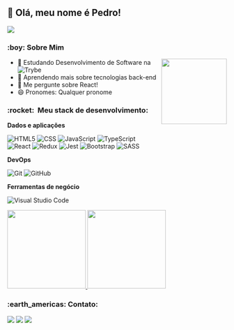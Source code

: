 <h2>👋 Olá, meu nome é Pedro! </h2>

![](https://komarev.com/ghpvc/?username=pedrotrasfereti&color=006bed)

<h3> :boy: Sobre Mim </h3>
<img height="150px" align="right" src="https://theme.zdassets.com/theme_assets/9633455/9814df697eaf49815d7df109110815ff887b3457.png" />

- 🔭 Estudando Desenvolvimento de Software na ![Trybe](https://betrybe.com)
- 🌱 Aprendendo mais sobre tecnologias back-end
- 💬 Me pergunte sobre React!
- 😄 Pronomes: Qualquer pronome

<h3> :rocket: &nbsp;Meu stack de desenvolvimento: </h3>

**Dados e aplicações**

  ![HTML5](https://img.shields.io/badge/-HTML5-333333?style=flat&logo=HTML5)
  ![CSS](https://img.shields.io/badge/-CSS-333333?style=flat&logo=CSS3&logoColor=1572B6)
  ![JavaScript](https://img.shields.io/badge/-JavaScript-333333?style=flat&logo=javascript)
  ![TypeScript](https://img.shields.io/badge/-TypeScript-333333?style=flat&logo=typescript)
  <br/>
  ![React](https://img.shields.io/badge/-React-333333?style=flat&logo=react)
  ![Redux](https://img.shields.io/badge/-Redux-333333?style=flat&logo=redux)
  ![Jest](https://img.shields.io/badge/-Jest-333333?style=flat&logo=jest)
  ![Bootstrap](https://img.shields.io/badge/-Bootstrap-333333?style=flat&logo=bootstrap)
  ![SASS](https://img.shields.io/badge/-Sass-333333?style=flat&logo=sass)
  
**DevOps**

  ![Git](https://img.shields.io/badge/-Git-333333?style=flat&logo=git)
  ![GitHub](https://img.shields.io/badge/-GitHub-333333?style=flat&logo=github)
  
**Ferramentas de negócio**

  ![Visual Studio Code](https://img.shields.io/badge/-Visual%20Studio%20Code-333333?style=flat&logo=visual-studio-code&logoColor=007ACC)
  
<a href="https://github.com/pedrotrasfereti">
  <img height="180em" src="https://github-readme-stats.vercel.app/api?username=pedrotrasfereti&theme=dracula&title_color=2FC18C&bg_color=1A1D21&show_icons=true" />
</a>

<a href="https://github.com/pedrotrasfereti">
  <img height="180em" src="https://github-readme-stats.vercel.app/api/top-langs/?username=pedrotrasfereti&layout=compact&langs_count=7&theme=dracula&title_color=2FC18C&bg_color=1A1D21" />
</a>

<br/>

<h3> :earth_americas: Contato: </h3>

<div>
  <a href="https://www.linkedin.com/in/pedro-trasfereti/" target="_blank"><img src="https://img.shields.io/badge/-LinkedIn-%230077B5?style=for-the-badge&logo=linkedin&logoColor=white" target="_blank"></a> 
  <a href = "mailto:pedrotrasfereti@gmail.com"><img src="https://img.shields.io/badge/-Gmail-%23333?style=for-the-badge&logo=gmail&logoColor=white" target="_blank"></a>
 <a href="imipramine#4502" target="_blank"><img src="https://img.shields.io/badge/Discord-7289DA?style=for-the-badge&logo=discord&logoColor=white" target="_blank"></a> 
  
</div>
